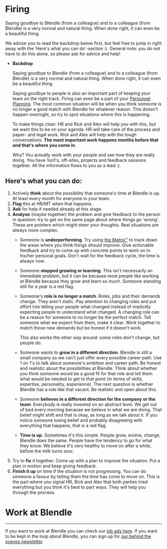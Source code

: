 # Firing

Saying goodbye to Blendle (from a colleague) and to a colleague (from Blendle) is a very normal and natural thing. When done right, it can even be a beautiful thing. 

We advise you to read the backdrop below first, but feel free to jump in right away with the 'Here's what you can do'-section :). General note: you do not have to do this alone, so please ask for advice and help!

- **Backdrop**
    
    Saying goodbye to Blendle (from a colleague) and to a colleague (from Blendle) is a very normal and natural thing. When done right, it can even be a beautiful thing.
    
    Saying goodbye to people is also an important part of keeping your team on the right track. Firing can even be a part of your [Personnel Planning](Hiring%20fd6a5e1f88dd4476988147a3a62e1f0d.md). The most common situation will be when you think someone is no longer a good match with Blendle for whatever reason. This doesn't happen overnight, so try to spot situations where this is happening. 
    
    To make things clear: HR and Rick and Alex will help you with this, but we want this to be on your agenda. HR will take care of the process and paper- and legal work. Rick and Alex will help with the tough conversations. **The most important work happens months before that and that's where you come in.**
    
    Why? You actually work with your people and see how they are really doing. You have 1on1's, off-sites, projects and feedback sessions together. All the information flows to you as a lead :). 
    

## Here's what you can do:

1. Actively **think** about the possibility that someone's time at Blendle is up. At least every month for everyone in your team.
2. **Flag** this at HR/MT when that happens. 
3. **Ask** for help if needed already at this stage.
4. **Analyse** (maybe together) the problem and give feedback to the person in question: try to get on the same page about where things go 'wrong'. These are pointers which might steer your thoughts. Real situations are always more complex. 
    - Someone is **underperforming**. Try using [the Matrix™](https://docs.google.com/spreadsheets/d/1HO4cEH0dguBywUzjT3FMUSGiJbgGjOQDdaILl0BaJME/edit#gid=0) to track down the areas where you think things should improve. Give actionable feedback and try to come up with concrete points to work on in his/her personal goals. Don't wait for the feedback cycle, the time is always now.
    - Someone **stopped growing or learning**. This isn't necessarily an immediate problem, but it can be because most people like working at Blendle because they grow and learn so much. Someone standing still for a year is a red flag.
    - Someone's **role is no longer a match**. Roles, jobs and their demands change. They aren't static. Pay attention to changing roles and put effort into telling your people what changed instead of implicitly expecting people to understand what changed. A changing role can be a reason for someone to no longer be the perfect match. Tell someone what we expect from them, make it clear. Work together to match those new demands but be honest if it doesn't work.
        
        This also works the other way around: some roles don't change, but people do. 
        
    - Someone wants to **grow in a different direction**. Blendle is still a small company so we can't just offer every possible career path. Use 1 on 1's to talk about someone's ambition and career path. Be honest and realistic about the possibilities at Blendle. Think about whether you think someone would be a good fit for that role and tell them what would be needed to get to that point (in terms of skills, expertise, personality, experience). The next question is whether Blendle has a role like that vacant. Be realistic and open about this.
    - Someone **believes in a different direction for the company or the team**. Everybody is really invested on an abstract level. We get out of bed every morning because we believe in what we are doing. That belief might shift and that is okay, as long as we talk about it. If you notice someone losing belief and probably disagreeing with everything that happens, that is a red flag.
    - **Time is up.** Sometimes it's this simple. People grow, evolve, change, Blendle does the same. People have the tendency to go for what they know. We believe it's very healthy to move on after a while, before the milk turns sour.
5. Try to **fix** it together. Come up with a plan to improve the situation. Put a plan in motion and keep giving feedback.
6. **Finish it up** on time if the situation is not progressing. You can do someone a favour by telling them the time has come to move on. This is the part where you signal HR, Rick and Alex that both parties tried everything but you think it's best to part ways. They will help you through the process.

# Work at Blendle

---

If you want to work at Blendle you can check our [job ads here](https://blendle.homerun.co/). If you want to be kept in the loop about Blendle, you can sign up for [our behind the scenes newsletter](https://blendle.homerun.co/yes-keep-me-posted/tr/apply?token=8092d4128c306003d97dd3821bad06f2)